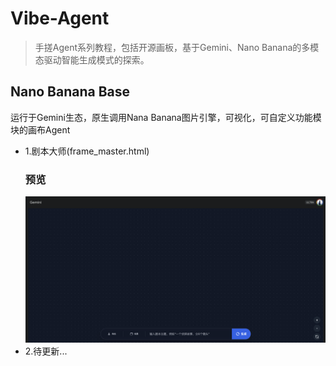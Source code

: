 # Vibe-Agent
> 手搓Agent系列教程，包括开源画板，基于Gemini、Nano Banana的多模态驱动智能生成模式的探索。

## Nano Banana Base
运行于Gemini生态，原生调用Nana Banana图片引擎，可视化，可自定义功能模块的画布Agent

- 1.剧本大师(frame_master.html)
  ### 预览
  ![Image 1](nano-banana-base/front-page.png) 
- 2.待更新...
